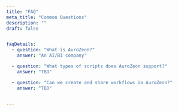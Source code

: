 ```yaml
---
title: "FAQ"
meta_title: "Common Questions"
description: ""
draft: false


faqDetails:
  - question: "What is AuroZeon?"
    answer: "An AI/BI company"

  - question: "What types of scripts does AuroZeon support?"
    answer: "TBD"

  - question: "Can we create and share workflows in AuroZeon?"
    answer: "TBD"


---
```

